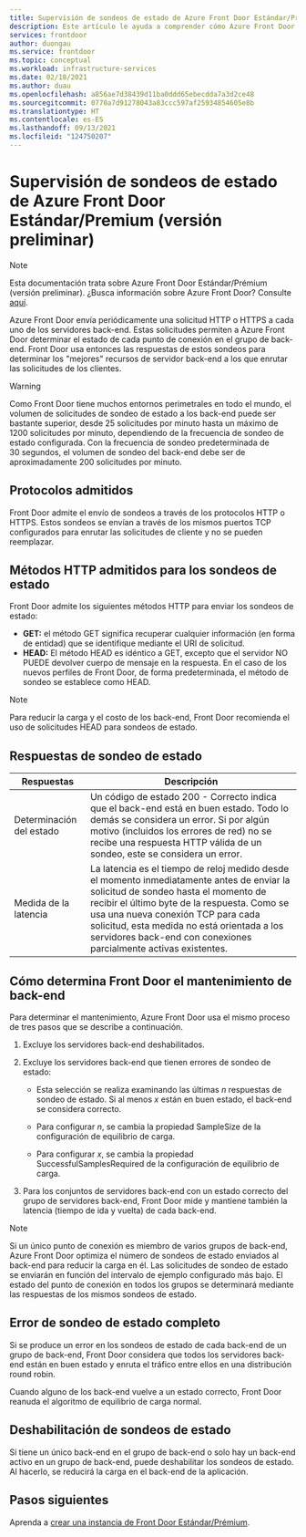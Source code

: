 ```yaml
---
title: Supervisión de sondeos de estado de Azure Front Door Estándar/Premium (versión preliminar)
description: Este artículo le ayuda a comprender cómo Azure Front Door supervisa el estado de los servidores back-end.
services: frontdoor
author: duongau
ms.service: frontdoor
ms.topic: conceptual
ms.workload: infrastructure-services
ms.date: 02/18/2021
ms.author: duau
ms.openlocfilehash: a856ae7d38439d11ba0ddd65ebecdda7a3d2ce48
ms.sourcegitcommit: 0770a7d91278043a83ccc597af25934854605e8b
ms.translationtype: HT
ms.contentlocale: es-ES
ms.lasthandoff: 09/13/2021
ms.locfileid: "124750207"
---
```

# <a name="azure-front-door-standardpremium-preview-health-probe-monitoring"></a>Supervisión de sondeos de estado de Azure Front Door Estándar/Premium (versión preliminar)

> [!Note]
> Esta documentación trata sobre Azure Front Door Estándar/Prémium (versión preliminar). ¿Busca información sobre Azure Front Door? Consulte [aquí](../front-door-overview.md).

Azure Front Door envía periódicamente una solicitud HTTP o HTTPS a cada uno de los servidores back-end. Estas solicitudes permiten a Azure Front Door determinar el estado de cada punto de conexión en el grupo de back-end. Front Door usa entonces las respuestas de estos sondeos para determinar los "mejores" recursos de servidor back-end a los que enrutar las solicitudes de los clientes. 

> [!WARNING]
> Como Front Door tiene muchos entornos perimetrales en todo el mundo, el volumen de solicitudes de sondeo de estado a los back-end puede ser bastante superior, desde 25 solicitudes por minuto hasta un máximo de 1200 solicitudes por minuto, dependiendo de la frecuencia de sondeo de estado configurada. Con la frecuencia de sondeo predeterminada de 30 segundos, el volumen de sondeo del back-end debe ser de aproximadamente 200 solicitudes por minuto.

## <a name="supported-protocols"></a>Protocolos admitidos

Front Door admite el envío de sondeos a través de los protocolos HTTP o HTTPS. Estos sondeos se envían a través de los mismos puertos TCP configurados para enrutar las solicitudes de cliente y no se pueden reemplazar.

## <a name="supported-http-methods-for-health-probes"></a>Métodos HTTP admitidos para los sondeos de estado

Front Door admite los siguientes métodos HTTP para enviar los sondeos de estado:

* **GET:** el método GET significa recuperar cualquier información (en forma de entidad) que se identifique mediante el URI de solicitud.
* **HEAD:** El método HEAD es idéntico a GET, excepto que el servidor NO PUEDE devolver cuerpo de mensaje en la respuesta. En el caso de los nuevos perfiles de Front Door, de forma predeterminada, el método de sondeo se establece como HEAD.

> [!NOTE]
> Para reducir la carga y el costo de los back-end, Front Door recomienda el uso de solicitudes HEAD para sondeos de estado.

## <a name="health-probe-responses"></a>Respuestas de sondeo de estado

| Respuestas  | Descripción | 
| ------------- | ------------- |
| Determinación del estado  |  Un código de estado 200 - Correcto indica que el back-end está en buen estado. Todo lo demás se considera un error. Si por algún motivo (incluidos los errores de red) no se recibe una respuesta HTTP válida de un sondeo, este se considera un error.|
| Medida de la latencia  | La latencia es el tiempo de reloj medido desde el momento inmediatamente antes de enviar la solicitud de sondeo hasta el momento de recibir el último byte de la respuesta. Como se usa una nueva conexión TCP para cada solicitud, esta medida no está orientada a los servidores back-end con conexiones parcialmente activas existentes.  |

## <a name="how-front-door-determines-backend-health"></a>Cómo determina Front Door el mantenimiento de back-end

Para determinar el mantenimiento, Azure Front Door usa el mismo proceso de tres pasos que se describe a continuación.

1. Excluye los servidores back-end deshabilitados.

1. Excluye los servidores back-end que tienen errores de sondeo de estado:

    * Esta selección se realiza examinando las últimas _n_ respuestas de sondeo de estado. Si al menos _x_ están en buen estado, el back-end se considera correcto.

    * Para configurar _n_, se cambia la propiedad SampleSize de la configuración de equilibrio de carga.

    * Para configurar _x_, se cambia la propiedad SuccessfulSamplesRequired de la configuración de equilibrio de carga.

1. Para los conjuntos de servidores back-end con un estado correcto del grupo de servidores back-end, Front Door mide y mantiene también la latencia (tiempo de ida y vuelta) de cada back-end.

> [!NOTE]
> Si un único punto de conexión es miembro de varios grupos de back-end, Azure Front Door optimiza el número de sondeos de estado enviados al back-end para reducir la carga en él. Las solicitudes de sondeo de estado se enviarán en función del intervalo de ejemplo configurado más bajo. El estado del punto de conexión en todos los grupos se determinará mediante las respuestas de los mismos sondeos de estado.

## <a name="complete-health-probe-failure"></a>Error de sondeo de estado completo

Si se produce un error en los sondeos de estado de cada back-end de un grupo de back-end, Front Door considera que todos los servidores back-end están en buen estado y enruta el tráfico entre ellos en una distribución round robin.

Cuando alguno de los back-end vuelve a un estado correcto, Front Door reanuda el algoritmo de equilibrio de carga normal.

## <a name="disabling-health-probes"></a>Deshabilitación de sondeos de estado

Si tiene un único back-end en el grupo de back-end o solo hay un back-end activo en un grupo de back-end, puede deshabilitar los sondeos de estado. Al hacerlo, se reducirá la carga en el back-end de la aplicación.

## <a name="next-steps"></a>Pasos siguientes

Aprenda a [crear una instancia de Front Door Estándar/Prémium](create-front-door-portal.md).
